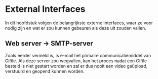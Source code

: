 # External Interfaces

In dit hoofdstuk volgen de belangrijkste externe interfaces, waar ze voor nodig zijn en wat er zou kunnen gebeuren als deze uit zouden vallen.

## Web server -> SMTP-server

Zoals eerder vermeld is, is e-mail het primaire communicatiemiddel van Giftle. Als deze server zou wegvallen, kan het proces nadat een Giftle besteld is niet gestart worden en zal er dus nooit een video geüpload, verstuurd en geopend kunnen worden.

<!--
The purpose of this section is to answer the following types of questions:

• What are the key external interfaces?
• Has each interface been thought about from a technical perspective?
• Has each interface been thought about from a non-technical perspective? – Who has ownership of the interface?
-->
